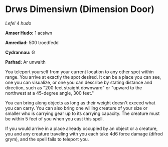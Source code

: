 # Drws Dimensiwn (Dimension Door)

*Lefel 4 hudo*

**Amser Hudo:** 1 acsiwn

**Amrediad:** 500 troedfedd

**Cydrannau:** G

**Parhad:** Ar unwaith

You teleport yourself from your current location to any other spot within range. You arrive at exactly the spot desired. It can be a place you can see, one you can visualize, or one you can describe by stating distance and direction, such as "200 feet straight downward" or "upward to the northwest at a 45-degree angle, 300 feet."

You can bring along objects as long as their weight doesn't exceed what you can carry. You can also bring one willing creature of your size or smaller who is carrying gear up to its carrying capacity. The creature must be within 5 feet of you when you cast this spell.

If you would arrive in a place already occupied by an object or a creature, you and any creature traveling with you each take 4d6 force damage (difrod grym), and the spell fails to teleport you.